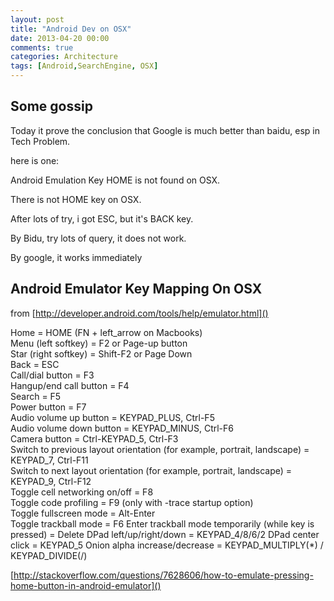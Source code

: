 ```yaml
---
layout: post
title: "Android Dev on OSX"
date: 2013-04-20 00:00
comments: true
categories: Architecture
tags: [Android,SearchEngine, OSX]
---
```


Some gossip
-----

Today it prove the conclusion that Google is much better than baidu, esp in Tech Problem.

here is one:

Android Emulation Key HOME is not found on OSX.  

There is not HOME key on OSX.

After lots of try, i got ESC, but it's BACK key.

By Bidu, try lots of query, it does not work.

By google, it works immediately


Android Emulator Key Mapping On OSX
------

<!-- more -->

from [http://developer.android.com/tools/help/emulator.html]()

Home = HOME (FN + left_arrow on Macbooks)  
Menu (left softkey) = F2 or Page-up button  
Star (right softkey) = Shift-F2 or Page Down  
Back = ESC  
Call/dial button = F3  
Hangup/end call button = F4  
Search = F5  
Power button = F7  
Audio volume up button = KEYPAD_PLUS, Ctrl-F5  
Audio volume down button = KEYPAD_MINUS, Ctrl-F6  
Camera button = Ctrl-KEYPAD_5, Ctrl-F3  
Switch to previous layout orientation (for example, portrait, landscape) = KEYPAD_7, Ctrl-F11  
Switch to next layout orientation (for example, portrait, landscape) = KEYPAD_9, Ctrl-F12  
Toggle cell networking on/off = F8  
Toggle code profiling = F9 (only with -trace startup option)  
Toggle fullscreen mode = Alt-Enter  
Toggle trackball mode = F6
Enter trackball mode temporarily (while key is pressed) = Delete
DPad left/up/right/down = KEYPAD_4/8/6/2
DPad center click = KEYPAD_5
Onion alpha increase/decrease = KEYPAD_MULTIPLY(*) / KEYPAD_DIVIDE(/)


[http://stackoverflow.com/questions/7628606/how-to-emulate-pressing-home-button-in-android-emulator]()
